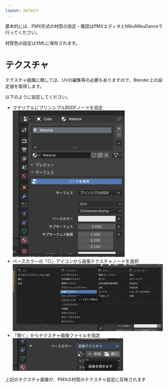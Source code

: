 ```yaml
---
layout: default
---
```

基本的には、PMX形式の材質の設定・確認はPMXエディタとMikuMikuDanceで行ってください。

材質色の設定はXMLに保存されます。

# テクスチャ
テクスチャ画像に関しては、UVの編集等の必要もありますので、Blender上の設定値を取得します。

以下のように設定してください。

* マテリアルにプリンシプルBSDFノードを設定  
  ![プリンシプルBSDFノード](/assets/image/misc/Blender_Material_principled_bsdf.png)
* ベースカラーの「○」アイコンから画像テクスチャノードを選択  
  ![ベースカラーに画像テクスチャを設定](/assets/image/misc/Blender_Material_principled_bsdf_base_color_node.png)
* 「開く」からテクスチャ画像ファイルを指定  
  ![画像ファイルを設定する前](/assets/image/misc/Blender_Material_principled_bsdf_image_file.png)

上記のテクスチャ画像が、PMXの材質のテクスチャ設定に反映されます
